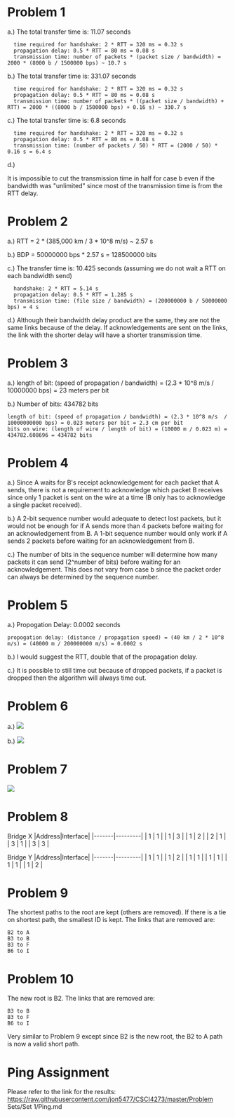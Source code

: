 Problem 1
=========
a.) The total transfer time is: 11.07 seconds
```
  time required for handshake: 2 * RTT = 320 ms = 0.32 s
  propagation delay: 0.5 * RTT = 80 ms = 0.08 s
  transmission time: number of packets * (packet size / bandwidth) = 2000 * (8000 b / 1500000 bps) ~ 10.7 s
```

b.) The total transfer time is: 331.07 seconds
```
  time required for handshake: 2 * RTT = 320 ms = 0.32 s
  propagation delay: 0.5 * RTT = 80 ms = 0.08 s
  transmission time: number of packets * ((packet size / bandwidth) + RTT) = 2000 * ((8000 b / 1500000 bps) + 0.16 s) ~ 330.7 s
```

c.) The total transfer time is: 6.8 seconds
```
  time required for handshake: 2 * RTT = 320 ms = 0.32 s
  propagation delay: 0.5 * RTT = 80 ms = 0.08 s
  transmission time: (number of packets / 50) * RTT = (2000 / 50) * 0.16 s = 6.4 s
```

d.) 


It is impossible to cut the transmission time in half for case b even if the bandwidth was "unlimited" since most of the transmission time is from the RTT delay.

Problem 2
=========
a.) RTT = 2 * (385,000 km / 3 * 10^8 m/s) ~ 2.57 s

b.) BDP = 50000000 bps * 2.57 s = 128500000 bits

c.) The transfer time is: 10.425 seconds (assuming we do not wait a RTT on each bandwidth send)
```
  handshake: 2 * RTT = 5.14 s
  propagation delay: 0.5 * RTT = 1.285 s
  transmission time: (file size / bandwidth) = (200000000 b / 50000000 bps) = 4 s
```

d.) Although their bandwidth delay product are the same, they are not the same links because of the delay. If acknowledgements are sent on the links, the link with the shorter delay will have a shorter transmission time.

Problem 3
=========
a.) length of bit: (speed of propagation / bandwidth) = (2.3 * 10^8 m/s  /  10000000 bps) = 23 meters per bit

b.) Number of bits: 434782 bits
```
length of bit: (speed of propagation / bandwidth) = (2.3 * 10^8 m/s  / 10000000000 bps) = 0.023 meters per bit = 2.3 cm per bit
bits on wire: (length of wire / length of bit) = (10000 m / 0.023 m) = 434782.608696 = 434782 bits
```

Problem 4
=========
a.) Since A waits for B's receipt acknowledgement for each packet that A sends, there is not a requirement to acknowledge which packet B receives since only 1 packet is sent on the wire at a time (B only has to acknowledge a single packet received).

b.) A 2-bit sequence number would adequate to detect lost packets, but it would not be enough for if A sends more than 4 packets before waiting for an acknowledgement from B. A 1-bit sequence number would only work if A sends 2 packets before waiting for an acknowledgement from B.

c.) The number of bits in the sequence number will determine how many packets it can send (2^number of bits) before waiting for an acknowledgement. This does not vary from case b since the packet order can always be determined by the sequence number.

Problem 5
=========
a.) Propogation Delay: 0.0002 seconds
```
propogation delay: (distance / propagation speed) = (40 km / 2 * 10^8 m/s) = (40000 m / 200000000 m/s) = 0.0002 s
```

b.) I would suggest the RTT, double that of the propagation delay.

c.) It is possible to still time out because of dropped packets, if a packet is dropped then the algorithm will always time out.

Problem 6
=========
a.)
![](https://github.com/jon5477/CSCI4273/blob/master/Problem%20Sets/Set1/prob6a.jpg)

b.)
![](https://github.com/jon5477/CSCI4273/blob/master/Problem%20Sets/Set1/prob6b.jpg)

Problem 7
=========
![](https://github.com/jon5477/CSCI4273/blob/master/Problem%20Sets/Set1/prob7.jpg)

Problem 8
=========
Bridge X
|Address|Interface|
|-------|---------|
|   1   |    1    |
|   1   |    3    |
|   1   |    2    |
|   2   |    1    |
|   3   |    1    |
|   3   |    3    |

Bridge Y
|Address|Interface|
|-------|---------|
|   1   |    1    |
|   1   |    2    |
|   1   |    1    |
|   1   |    1    |
|   1   |    1    |
|   1   |    2    |

Problem 9
=========
The shortest paths to the root are kept (others are removed). If there is a tie on shortest path, the smallest ID is kept.
The links that are removed are:
```
B2 to A
B3 to B
B3 to F
B6 to I
```

Problem 10
==========
The new root is B2. The links that are removed are:
```
B3 to B
B3 to F
B6 to I
```

Very similar to Problem 9 except since B2 is the new root, the B2 to A path is now a valid short path.

Ping Assignment
===============
Please refer to the link for the results: https://raw.githubusercontent.com/jon5477/CSCI4273/master/Problem Sets/Set 1/Ping.md